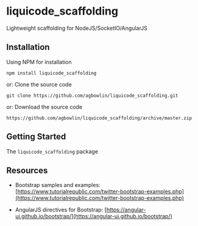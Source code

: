 

liquicode_scaffolding
==========================================

Lightweight scaffolding for NodeJS/SocketIO/AngularJS


Installation
------------------------------------------

Using NPM for installation
```
npm install liquicode_scaffolding
```
or: Clone the source code
```
git clone https://github.com/agbowlin/liquicode_scaffolding.git
```
or: Download the source code
```
https://github.com/agbowlin/liquicode_scaffolding/archive/master.zip
```


Getting Started
------------------------------------------

The `liquicode_scaffolding` package


Resources
------------------------------------------

- Bootstrap samples and examples:
	[https://www.tutorialrepublic.com/twitter-bootstrap-examples.php](https://www.tutorialrepublic.com/twitter-bootstrap-examples.php)

- AngularJS directives for Bootstrap:
	[https://angular-ui.github.io/bootstrap/](https://angular-ui.github.io/bootstrap/)
